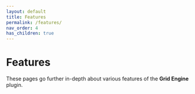 ```yaml
---
layout: default
title: Features
permalink: /features/
nav_order: 4
has_children: true
---
```


# Features

These pages go further in-depth about various features of the **Grid Engine** plugin.
